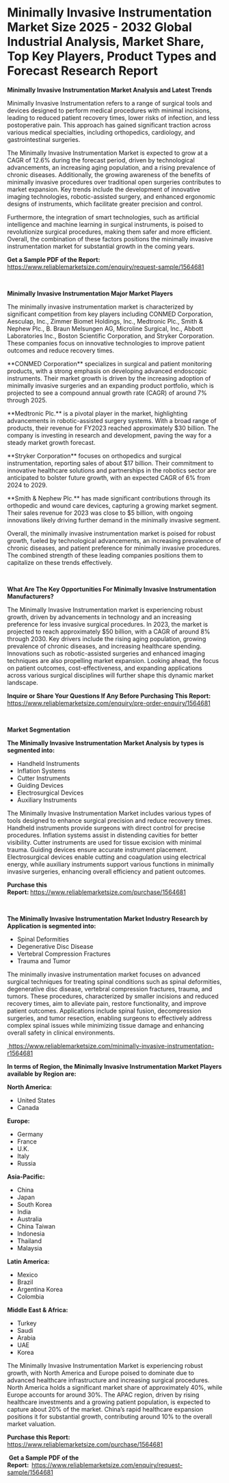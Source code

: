 <p><h1>Minimally Invasive Instrumentation Market Size 2025 - 2032 Global Industrial Analysis, Market Share, Top Key Players, Product Types and Forecast Research Report</h1></p><p><strong>Minimally Invasive Instrumentation Market Analysis and Latest Trends</strong></p>
<p><p>Minimally Invasive Instrumentation refers to a range of surgical tools and devices designed to perform medical procedures with minimal incisions, leading to reduced patient recovery times, lower risks of infection, and less postoperative pain. This approach has gained significant traction across various medical specialties, including orthopedics, cardiology, and gastrointestinal surgeries.</p><p>The Minimally Invasive Instrumentation Market is expected to grow at a CAGR of 12.6% during the forecast period, driven by technological advancements, an increasing aging population, and a rising prevalence of chronic diseases. Additionally, the growing awareness of the benefits of minimally invasive procedures over traditional open surgeries contributes to market expansion. Key trends include the development of innovative imaging technologies, robotic-assisted surgery, and enhanced ergonomic designs of instruments, which facilitate greater precision and control. </p><p>Furthermore, the integration of smart technologies, such as artificial intelligence and machine learning in surgical instruments, is poised to revolutionize surgical procedures, making them safer and more efficient. Overall, the combination of these factors positions the minimally invasive instrumentation market for substantial growth in the coming years.</p></p>
<p><strong>Get a Sample PDF of the Report:&nbsp;</strong> <a href="https://www.reliablemarketsize.com/enquiry/request-sample/1564681?utm_campaign=3016&utm_medium=2&utm_source=Github&utm_content=ia&utm_term=14042025&utm_id=minimally-invasive-instrumentation">https://www.reliablemarketsize.com/enquiry/request-sample/1564681</a></p>
<p>&nbsp;</p>
<p><strong>Minimally Invasive Instrumentation Major Market Players</strong></p>
<p><p>The minimally invasive instrumentation market is characterized by significant competition from key players including CONMED Corporation, Aesculap, Inc., Zimmer Biomet Holdings, Inc., Medtronic Plc., Smith & Nephew Plc., B. Braun Melsungen AG, Microline Surgical, Inc., Abbott Laboratories Inc., Boston Scientific Corporation, and Stryker Corporation. These companies focus on innovative technologies to improve patient outcomes and reduce recovery times.</p><p>**CONMED Corporation** specializes in surgical and patient monitoring products, with a strong emphasis on developing advanced endoscopic instruments. Their market growth is driven by the increasing adoption of minimally invasive surgeries and an expanding product portfolio, which is projected to see a compound annual growth rate (CAGR) of around 7% through 2025.</p><p>**Medtronic Plc.** is a pivotal player in the market, highlighting advancements in robotic-assisted surgery systems. With a broad range of products, their revenue for FY2023 reached approximately $30 billion. The company is investing in research and development, paving the way for a steady market growth forecast.</p><p>**Stryker Corporation** focuses on orthopedics and surgical instrumentation, reporting sales of about $17 billion. Their commitment to innovative healthcare solutions and partnerships in the robotics sector are anticipated to bolster future growth, with an expected CAGR of 6% from 2024 to 2029.</p><p>**Smith & Nephew Plc.** has made significant contributions through its orthopedic and wound care devices, capturing a growing market segment. Their sales revenue for 2023 was close to $5 billion, with ongoing innovations likely driving further demand in the minimally invasive segment.</p><p>Overall, the minimally invasive instrumentation market is poised for robust growth, fueled by technological advancements, an increasing prevalence of chronic diseases, and patient preference for minimally invasive procedures. The combined strength of these leading companies positions them to capitalize on these trends effectively.</p></p>
<p>&nbsp;</p>
<p><strong>What Are The Key Opportunities For Minimally Invasive Instrumentation Manufacturers?</strong></p>
<p><p>The Minimally Invasive Instrumentation market is experiencing robust growth, driven by advancements in technology and an increasing preference for less invasive surgical procedures. In 2023, the market is projected to reach approximately $50 billion, with a CAGR of around 8% through 2030. Key drivers include the rising aging population, growing prevalence of chronic diseases, and increasing healthcare spending. Innovations such as robotic-assisted surgeries and enhanced imaging techniques are also propelling market expansion. Looking ahead, the focus on patient outcomes, cost-effectiveness, and expanding applications across various surgical disciplines will further shape this dynamic market landscape.</p></p>
<p><strong>Inquire or Share Your Questions If Any Before Purchasing This Report:</strong> <a href="https://www.reliablemarketsize.com/enquiry/pre-order-enquiry/1564681?utm_campaign=3016&utm_medium=2&utm_source=Github&utm_content=ia&utm_term=14042025&utm_id=minimally-invasive-instrumentation">https://www.reliablemarketsize.com/enquiry/pre-order-enquiry/1564681</a></p>
<p>&nbsp;</p>
<p><strong>Market Segmentation</strong></p>
<p><strong>The Minimally Invasive Instrumentation Market Analysis by types is segmented into:</strong></p>
<p><ul><li>Handheld Instruments</li><li>Inflation Systems</li><li>Cutter Instruments</li><li>Guiding Devices</li><li>Electrosurgical Devices</li><li>Auxiliary Instruments</li></ul></p>
<p><p>The Minimally Invasive Instrumentation Market includes various types of tools designed to enhance surgical precision and reduce recovery times. Handheld instruments provide surgeons with direct control for precise procedures. Inflation systems assist in distending cavities for better visibility. Cutter instruments are used for tissue excision with minimal trauma. Guiding devices ensure accurate instrument placement. Electrosurgical devices enable cutting and coagulation using electrical energy, while auxiliary instruments support various functions in minimally invasive surgeries, enhancing overall efficiency and patient outcomes.</p></p>
<p><strong>Purchase this Report:&nbsp;</strong><a href="https://www.reliablemarketsize.com/purchase/1564681?utm_campaign=3016&utm_medium=2&utm_source=Github&utm_content=ia&utm_term=14042025&utm_id=minimally-invasive-instrumentation">https://www.reliablemarketsize.com/purchase/1564681</a></p>
<p>&nbsp;</p>
<p><strong>The Minimally Invasive Instrumentation Market Industry Research by Application is segmented into:</strong></p>
<p><ul><li>Spinal Deformities</li><li>Degenerative Disc Disease</li><li>Vertebral Compression Fractures</li><li>Trauma and Tumor</li></ul></p>
<p><p>The minimally invasive instrumentation market focuses on advanced surgical techniques for treating spinal conditions such as spinal deformities, degenerative disc disease, vertebral compression fractures, trauma, and tumors. These procedures, characterized by smaller incisions and reduced recovery times, aim to alleviate pain, restore functionality, and improve patient outcomes. Applications include spinal fusion, decompression surgeries, and tumor resection, enabling surgeons to effectively address complex spinal issues while minimizing tissue damage and enhancing overall safety in clinical environments.</p></p>
<p><a href="https://www.reliablemarketsize.com/minimally-invasive-instrumentation-r1564681?utm_campaign=3016&utm_medium=2&utm_source=Github&utm_content=ia&utm_term=14042025&utm_id=minimally-invasive-instrumentation">&nbsp;https://www.reliablemarketsize.com/minimally-invasive-instrumentation-r1564681</a></p>
<p><strong>In terms of Region, the Minimally Invasive Instrumentation Market Players available by Region are:</strong></p>
<p>
    <p> <strong> North America: </strong>
        <ul>
            <li>United States</li>
            <li>Canada</li>
        </ul>
        </p> 
    <p> <strong> Europe: </strong>
        <ul>
            <li>Germany</li>
            <li>France</li>
            <li>U.K.</li>
            <li>Italy</li>
            <li>Russia</li>
        </ul>
        </p> 
    <p> <strong> Asia-Pacific: </strong>
        <ul>
            <li>China</li>
            <li>Japan</li>
            <li>South Korea</li>
            <li>India</li>
            <li>Australia</li>
            <li>China Taiwan</li>
            <li>Indonesia</li>
            <li>Thailand</li>
            <li>Malaysia</li>
        </ul>
        </p> 
    <p> <strong> Latin America: </strong>
        <ul>
            <li>Mexico</li>
            <li>Brazil</li>
            <li>Argentina Korea</li>
            <li>Colombia</li>
        </ul>
        </p> 
    <p> <strong> Middle East & Africa: </strong>
        <ul>
            <li>Turkey</li>
            <li>Saudi</li>
            <li>Arabia</li>
            <li>UAE</li>
            <li>Korea</li>
        </ul>
    </p>
    </p>
<p><p>The Minimally Invasive Instrumentation Market is experiencing robust growth, with North America and Europe poised to dominate due to advanced healthcare infrastructure and increasing surgical procedures. North America holds a significant market share of approximately 40%, while Europe accounts for around 30%. The APAC region, driven by rising healthcare investments and a growing patient population, is expected to capture about 20% of the market. China’s rapid healthcare expansion positions it for substantial growth, contributing around 10% to the overall market valuation.</p></p>
<p><strong>Purchase this Report: </strong><a href="https://www.reliablemarketsize.com/purchase/1564681?utm_campaign=3016&utm_medium=2&utm_source=Github&utm_content=ia&utm_term=14042025&utm_id=minimally-invasive-instrumentation">https://www.reliablemarketsize.com/purchase/1564681</a></p>
<p>&nbsp;<strong>Get a Sample PDF of the Report:&nbsp;&nbsp;</strong><a href="https://www.reliablemarketsize.com/enquiry/request-sample/1564681?utm_campaign=3016&utm_medium=2&utm_source=Github&utm_content=ia&utm_term=14042025&utm_id=minimally-invasive-instrumentation">https://www.reliablemarketsize.com/enquiry/request-sample/1564681</a></p>
<p><strong></strong></p>
<p><p></p><p></p><p></p></p>